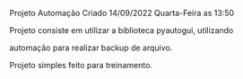 Projeto Automação Criado 14/09/2022 Quarta-Feira as 13:50



Projeto consiste em utilizar a biblioteca pyautogui, utilizando 

automação para realizar backup de arquivo.

Projeto simples feito para treinamento.